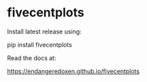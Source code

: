 # fivecentplots
Install latest release using:

pip install fivecentplots

Read the docs at:

https://endangeredoxen.github.io/fivecentplots

